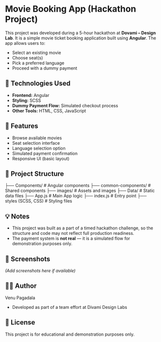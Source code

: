 # Movie Booking App (Hackathon Project)

This project was developed during a 5-hour hackathon at **Dovami – Design Lab**. It is a simple movie ticket booking application built using **Angular**. The app allows users to:

- Select an existing movie
- Choose seat(s)
- Pick a preferred language
- Proceed with a dummy payment

## 🔧 Technologies Used

- **Frontend:** Angular
- **Styling:** SCSS
- **Dummy Payment Flow:** Simulated checkout process
- **Other Tools:** HTML, CSS, JavaScript

## 🚀 Features

- Browse available movies
- Seat selection interface
- Language selection option
- Simulated payment confirmation
- Responsive UI (basic layout)

## 📁 Project Structure

├── Components/ # Angular components
├── common-components/ # Shared components
├── images/ # Assets and images
├── Data/ # Static data files
├── App.js # Main App logic
├── index.js # Entry point
├── styles (SCSS, CSS) # Styling files


## 💡 Notes

- This project was built as a part of a timed hackathon challenge, so the structure and code may not reflect full production readiness.
- The payment system is **not real** — it is a simulated flow for demonstration purposes only.

## 📸 Screenshots

*(Add screenshots here if available)*

## 🧑‍💻 Author
Venu Pagadala
- Developed as part of a team effort at Divami Design Labs

## 📜 License

This project is for educational and demonstration purposes only.


